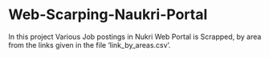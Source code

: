 # Web-Scarping-Naukri-Portal

In this project Various Job postings in Nukri Web Portal is Scrapped, by area from the links given in the file ‘link_by_areas.csv’.
